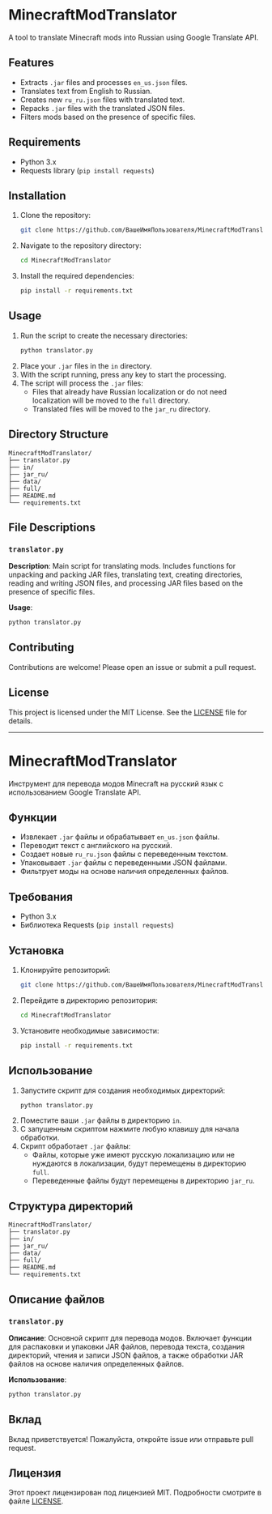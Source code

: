 # MinecraftModTranslator

A tool to translate Minecraft mods into Russian using Google Translate API.

## Features

- Extracts `.jar` files and processes `en_us.json` files.
- Translates text from English to Russian.
- Creates new `ru_ru.json` files with translated text.
- Repacks `.jar` files with the translated JSON files.
- Filters mods based on the presence of specific files.

## Requirements

- Python 3.x
- Requests library (`pip install requests`)

## Installation

1. Clone the repository:
   ```sh
   git clone https://github.com/ВашеИмяПользователя/MinecraftModTranslator.git
   ```
2. Navigate to the repository directory:
   ```sh
   cd MinecraftModTranslator
   ```
3. Install the required dependencies:
   ```sh
   pip install -r requirements.txt
   ```

## Usage

1. Run the script to create the necessary directories:
   ```sh
   python translator.py
   ```
2. Place your `.jar` files in the `in` directory.
3. With the script running, press any key to start the processing.
4. The script will process the `.jar` files:
   - Files that already have Russian localization or do not need localization will be moved to the `full` directory.
   - Translated files will be moved to the `jar_ru` directory.

## Directory Structure

```
MinecraftModTranslator/
├── translator.py
├── in/
├── jar_ru/
├── data/
├── full/
├── README.md
└── requirements.txt
```

## File Descriptions

### `translator.py`

**Description**: Main script for translating mods. Includes functions for unpacking and packing JAR files, translating text, creating directories, reading and writing JSON files, and processing JAR files based on the presence of specific files.

**Usage**:
```sh
python translator.py
```

## Contributing

Contributions are welcome! Please open an issue or submit a pull request.

## License

This project is licensed under the MIT License. See the [LICENSE](LICENSE) file for details.

---

# MinecraftModTranslator

Инструмент для перевода модов Minecraft на русский язык с использованием Google Translate API.

## Функции

- Извлекает `.jar` файлы и обрабатывает `en_us.json` файлы.
- Переводит текст с английского на русский.
- Создает новые `ru_ru.json` файлы с переведенным текстом.
- Упаковывает `.jar` файлы с переведенными JSON файлами.
- Фильтрует моды на основе наличия определенных файлов.

## Требования

- Python 3.x
- Библиотека Requests (`pip install requests`)

## Установка

1. Клонируйте репозиторий:
   ```sh
   git clone https://github.com/ВашеИмяПользователя/MinecraftModTranslator.git
   ```
2. Перейдите в директорию репозитория:
   ```sh
   cd MinecraftModTranslator
   ```
3. Установите необходимые зависимости:
   ```sh
   pip install -r requirements.txt
   ```

## Использование

1. Запустите скрипт для создания необходимых директорий:
   ```sh
   python translator.py
   ```
2. Поместите ваши `.jar` файлы в директорию `in`.
3. С запущенным скриптом нажмите любую клавишу для начала обработки.
4. Скрипт обработает `.jar` файлы:
   - Файлы, которые уже имеют русскую локализацию или не нуждаются в локализации, будут перемещены в директорию `full`.
   - Переведенные файлы будут перемещены в директорию `jar_ru`.

## Структура директорий

```
MinecraftModTranslator/
├── translator.py
├── in/
├── jar_ru/
├── data/
├── full/
├── README.md
└── requirements.txt
```

## Описание файлов

### `translator.py`

**Описание**: Основной скрипт для перевода модов. Включает функции для распаковки и упаковки JAR файлов, перевода текста, создания директорий, чтения и записи JSON файлов, а также обработки JAR файлов на основе наличия определенных файлов.

**Использование**:
```sh
python translator.py
```

## Вклад

Вклад приветствуется! Пожалуйста, откройте issue или отправьте pull request.

## Лицензия

Этот проект лицензирован под лицензией MIT. Подробности смотрите в файле [LICENSE](LICENSE).
